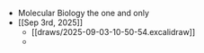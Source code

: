 - Molecular Biology the one and only
- [[Sep 3rd, 2025]]
	- [[draws/2025-09-03-10-50-54.excalidraw]]
	-